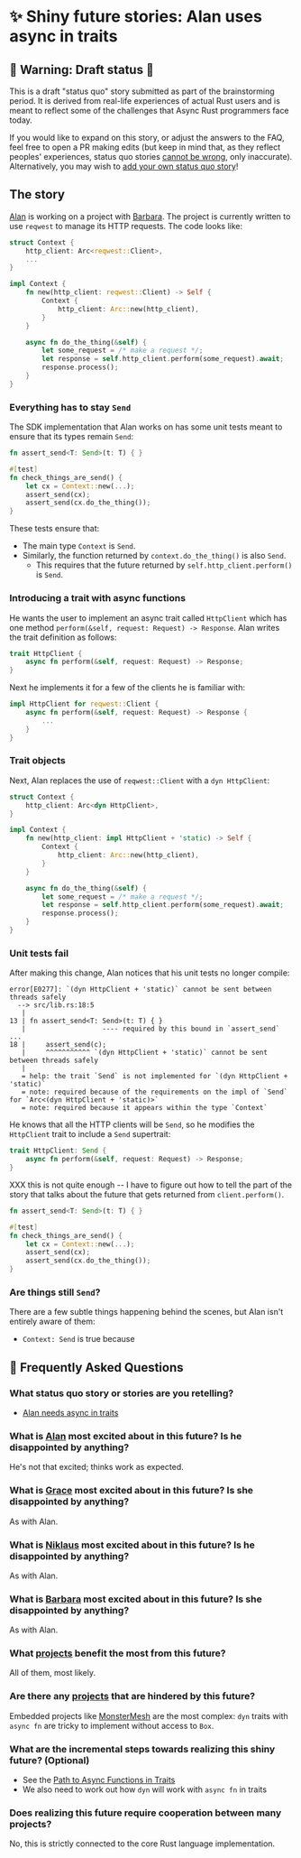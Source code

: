 # ✨ Shiny future stories: Alan uses async in traits

## 🚧 Warning: Draft status 🚧

This is a draft "status quo" story submitted as part of the brainstorming period. It is derived from real-life experiences of actual Rust users and is meant to reflect some of the challenges that Async Rust programmers face today. 

If you would like to expand on this story, or adjust the answers to the FAQ, feel free to open a PR making edits (but keep in mind that, as they reflect peoples' experiences, status quo stories [cannot be wrong], only inaccurate). Alternatively, you may wish to [add your own status quo story][htvsq]!

## The story

[Alan] is working on a project with [Barbara]. The project is currently written to use `reqwest` to manage its HTTP requests. The code looks like:

```rust
struct Context {
    http_client: Arc<reqwest::Client>,
    ...
}

impl Context {
    fn new(http_client: reqwest::Client) -> Self {
        Context {
            http_client: Arc::new(http_client),
        }
    }

    async fn do_the_thing(&self) {
        let some_request = /* make a request */;
        let response = self.http_client.perform(some_request).await;
        response.process();
    }
}
```

### Everything has to stay `Send`

The SDK implementation that Alan works on has some unit tests meant to ensure that its types remain `Send`:

```rust
fn assert_send<T: Send>(t: T) { }

#[test]
fn check_things_are_send() {
    let cx = Context::new(...);
    assert_send(cx);
    assert_send(cx.do_the_thing());
}
```

These tests ensure that:

* The main type `Context` is `Send`.
* Similarly, the function returned by `context.do_the_thing()` is also `Send`.
    * This requires that the future returned by `self.http_client.perform()` is `Send`.

### Introducing a trait with async functions

He wants the user to implement an async trait called `HttpClient` which has one method `perform(&self, request: Request) -> Response`. Alan writes the trait definition as follows:

```rust
trait HttpClient {
    async fn perform(&self, request: Request) -> Response;
}
```

Next he implements it for a few of the clients he is familiar with:

```rust
impl HttpClient for reqwest::Client {
    async fn perform(&self, request: Request) -> Response {
        ...
    }
}
```

### Trait objects

Next, Alan replaces the use of `reqwest::Client` with a `dyn HttpClient`:

```rust
struct Context {
    http_client: Arc<dyn HttpClient>,
}

impl Context {
    fn new(http_client: impl HttpClient + 'static) -> Self {
        Context {
            http_client: Arc::new(http_client),
        }
    }

    async fn do_the_thing(&self) {
        let some_request = /* make a request */;
        let response = self.http_client.perform(some_request).await;
        response.process();
    }
}
```

### Unit tests fail

After making this change, Alan notices that his unit tests no longer compile:

```
error[E0277]: `(dyn HttpClient + 'static)` cannot be sent between threads safely
  --> src/lib.rs:18:5
   |
13 | fn assert_send<T: Send>(t: T) { }
   |                   ---- required by this bound in `assert_send`
...
18 |     assert_send(c);
   |     ^^^^^^^^^^^ `(dyn HttpClient + 'static)` cannot be sent between threads safely
   |
   = help: the trait `Send` is not implemented for `(dyn HttpClient + 'static)`
   = note: required because of the requirements on the impl of `Send` for `Arc<(dyn HttpClient + 'static)>`
   = note: required because it appears within the type `Context`
```

He knows that all the HTTP clients will be `Send`, so he modifies the `HttpClient` trait to include a `Send` supertrait:

```rust
trait HttpClient: Send {
    async fn perform(&self, request: Request) -> Response;
}
```

XXX this is not quite enough -- I have to figure out how to tell the part of the story that talks about the future that gets returned from `client.perform()`.

```rust
fn assert_send<T: Send>(t: T) { }

#[test]
fn check_things_are_send() {
    let cx = Context::new(...);
    assert_send(cx);
    assert_send(cx.do_the_thing());
}
```


### Are things still `Send`?

There are a few subtle things happening behind the scenes, but Alan isn't entirely aware of them:

* `Context: Send` is true because 

## 🤔 Frequently Asked Questions

### **What status quo story or stories are you retelling?**

* [Alan needs async in traits](../status_quo/alan_needs_async_in_traits.md)

### **What is [Alan] most excited about in this future? Is he disappointed by anything?**

He's not that excited; thinks work as expected.

### **What is [Grace] most excited about in this future? Is she disappointed by anything?**

As with Alan.

### **What is [Niklaus] most excited about in this future? Is he disappointed by anything?**

As with Alan.

### **What is [Barbara] most excited about in this future? Is she disappointed by anything?**

As with Alan.

### **What [projects] benefit the most from this future?**

All of them, most likely.

### **Are there any [projects] that are hindered by this future?**

Embedded projects like [MonsterMesh] are the most complex: `dyn` traits with `async fn` are tricky to implement without access to `Box`.

[MonsterMesh]: ../projects/MonsterMesh.md

### **What are the incremental steps towards realizing this shiny future?** (Optional)

* See the [Path to Async Functions in Traits](https://hackmd.io/5kCE2T6sTDijhqMx8kaikw)
* We also need to work out how `dyn` will work with `async fn` in traits 

### **Does realizing this future require cooperation between many projects?**

No, this is strictly connected to the core Rust language implementation.

[character]: ../characters.md
[comment]: ./comment.md
[status quo stories]: ./status_quo.md
[Alan]: ../characters/alan.md
[Grace]: ../characters/grace.md
[Niklaus]: ../characters/niklaus.md
[Barbara]: ../characters/barbara.md
[projects]: ../projects.md
[htvsq]: ../how_to_vision/shiny_future.md
[cannot be wrong]: ../how_to_vision/comment.md#comment-to-understand-or-improve-not-to-negate-or-dissuade
